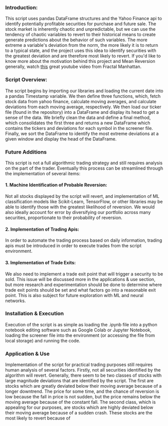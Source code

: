 ### Introduction:
This script uses pandas DataFrame structures and the Yahoo Finance api to identify potentially profitable securities for purchase and future sale.
The stock market is inherently chaotic and unpredictable, but we can use the tendency of chaotic variables to revert to their historical means to create generate predictions about the behavior of such variables.
The more extreme a variable's deviation from the norm, the more likely it is to return to a typical state, and the project uses this idea to identify securities with the greatest deviation and are therefore most likely to revert.
If you'd like to know more about the motivation behind this project and Mean Reversion generally, watch [this](https://www.youtube.com/watch?v=GMhVuZa6VtY) great youtube video from Fractal Manhattan.
### Script Overview:
The script begins by importing our libraries and loading the current date into a pandas Timestamp variable. We then define three functions, which, fetch stock data from yahoo finance, calculate moving averages, and calculate deviations from each moving average, respectively. We then load our ticker file (found in the repository) into a DataFrame and display its head to get a sense of the data. We briefly clean the data and define a final method, which consolidates the first three and returns a new DataFrame which contains the tickers and deviations for each symbol in the screener file. Finally, we sort the DataFrame to identify the most extreme deviations at a given window and display the head of the DataFrame.
### Future Additions
This script is not a full algorithmic trading strategy and still requires analysis on the part of the trader. Eventually this process can be streamlined through the implementation of several items:
#### 1. Machine Identification of Probable Reversion:
Not all stocks displayed by the script will revert, and implementation of ML classification models like Scikit-Learn, TensorFlow, or other libraries may be able to identify those with the greatest likelihood of reversion. We would also ideally account for error by diversifying our portfolio across many securities, proportionate to their probability of reversion.
#### 2. Implementation of Trading Apis:
In order to automate the trading process based on daily information, trading apis must be introduced in order to execute trades from the script environment.
#### 3. Implementation of Trade Exits: 
We also need to implement a trade exit point that will trigger a security to be sold. This issue will be discussed more in the applications & use section, but more research and experimentation should be done to determine where trade exit points should be set and what factors go into a reasonable exit point. This is also subject for future exploration with ML and neural networks.
### Installation & Execution
Execution of the script is as simple as loading the .ipynb file into a python notebook editing software such as Google Colab or Jupyter Notebook, loading the screener file into the environment (or accessing the file from local storage) and running the code. 
### Application & Use
Implementation of the script for practical trading purposes still requires human analysis of several factors. Firstly, not all securities identified by the algorithm will revert. Generally, there seem to be two classes of stocks with large magnitude deviations that are identified by the script. The first are stocks which are greatly deviated below their moving average because of a longer downtrend. The price  for some time, and the chance of reversion is low because the fall in price is not sudden, but the price remains below the moving average because of the constant fall. The second class, which is appealing for our purposes, are stocks which are highly deviated below their moving average because of a sudden crash. These stocks are the most likely to revert because of 
